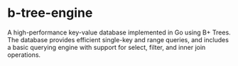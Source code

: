 # b-tree-engine
A high-performance key-value database implemented in Go using B+ Trees. The database provides efficient single-key and range queries, and includes a basic querying engine with support for select, filter, and inner join operations.

